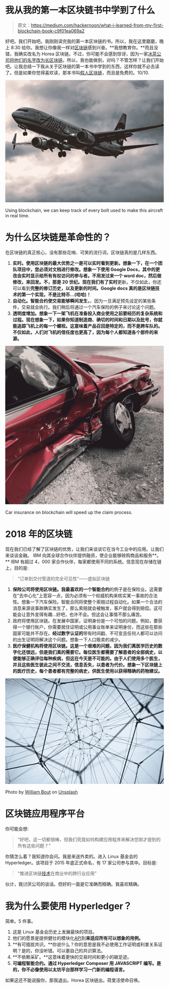 # 我从我的第一本区块链书中学到了什么

> 原文：<https://medium.com/hackernoon/what-i-learned-from-my-first-blockchain-book-c9f01ea069a2>

好吧。我们开始吧。我刚刚读完我的第一本区块链的书。所以，我在这里磨磨，晚上 8:30 给你。我想让你像我一样对[区块链](https://hackernoon.com/tagged/blockchain)感到兴奋。**我想教育你。**而且没错，我确实改名为 Horea 区块链。不过，你可能不会感到惊讶，因为一家[冰茶公司将他们的名字改为长区块链](https://www.bloomberg.com/news/articles/2017-12-21/crypto-craze-sees-long-island-iced-tea-rename-as-long-blockchain)。所以，我也能做到，对吗？不管怎样？让我们开始吧。让我总结一下我从关于区块链的第一本书中学到的东西，这样你就不必去读了。但是如果你觉得喜欢读，那本书叫[假人区块链](https://www-01.ibm.com/common/ssi/cgi-bin/ssialias?htmlfid=XIM12354USEN)，而且是免费的。10/10.

![](img/59c7d85e2e8886d4dd818d4c26c9c9f3.png)

Using blockchain, we can keep track of every bolt used to make this aircraft in real time.

# 为什么区块链是革命性的？

在区块链的真正核心，没有那些花哨、可笑的流行词，区块链真的是几样东西。

1.  **实时。**使用区块链的最大优势之一是可以实时看到更新。想象一下，在一个团队项目中，您必须对文档进行修改。想象一下使用 Google Docs，其中的更改会实时显示给所有有权访问的参与者。不用发过来一个 word doc，然后做修改，来回发。不，那是 20 世纪。现在我们有了**实时**更新。不仅如此，你还可以看到**完整的修订历史，以及更新的时间。Google docs 真的是区块链技术的第一个实现，不是比特币…(哈哈)！**
2.  **自动化。**智能合约使交易能够瞬间发生**，**，因为一旦满足预先设定的某些条件，交易就会执行。我们稍后将通过一个汽车保险的例子来讨论这个问题。
3.  **透明度增加。想象一下一架飞机在准备投入商业使用之前要经历的复杂系统和过程。现在想象一下，如果你知道制造商、确切的时间和日期以及批号，你就能追踪飞机上的每一个螺栓。这意味着产品召回是特定的，而不是跨车队的。不仅如此，人们对飞机的信任度也更高了，因为每个人都知道各个部件的来源。**

![](img/05ce3695ea43ded78c72b19213d94ea7.png)

Car insurance on blockchain will speed up the claim process.

# 2018 年的区块链

现在我们已经了解了区块链的优势，让我们来谈谈它在当今工业中的应用。让我们来谈谈金融。 IBM 向其全球合作伙伴提供融资，使企业能够赊购商品和服务**。** IBM 有超过 4，000 家合作伙伴，每家都使用不同的系统。信息现在存储在链上，目的是:

> “订单到交付管道的完全可见性”——虚拟区块链

1.  **保险公司将使用区块链。**我最喜欢的一个**智能合约**的例子是在保险业。这需要在“去中心化”上宽容一点，因为必须有一个权威机构来核实某一事故的合法性。想象一下汽车保险。智能合同将使整个索赔过程自动化。如果一个合法的消息来源说事故确实发生了，那么索赔就会被触发，客户就会得到赔偿。这可能会让意外变得有趣…好吧，也许不会。但这会让事情不那么痛苦。
2.  政府将使用区块链。在发展中国家，证明身份是一个可怕的问题。例如，要获得一个银行账户，你需要居住证明或公用事业账单来证明身份，而这些在那些国家可能并不存在。**经过数字认证的**带有时间戳、不可变且任何人都可以访问的出生证明将解决这个问题。想象一下人口贩卖的减少。
3.  **医疗保健机构将使用区块链。这是一个艰难的问题，因为我们离医学历史的数字化还很远，但是我们真的需要它。每位医生都需要了解患者的全部病史，以便能够正确评估每种疾病，但这在今天是不可能的。由于人们使用多个医生，并且这些医生彼此之间不交流，信息丢失，以患者为代价。想象一下区块链上的医疗历史，每个患者都有完整的病史，供医生使用以获得精确的药物建议。**

![](img/bda701d4c082c11567ccdbfe80710dd4.png)

Photo by [William Bout](https://unsplash.com/photos/RkJF2BMrLJc?utm_source=unsplash&utm_medium=referral&utm_content=creditCopyText) on [Unsplash](https://unsplash.com/search/photos/blockchain?utm_source=unsplash&utm_medium=referral&utm_content=creditCopyText)

# 区块链应用程序平台

你可能会想:

> “好吧，这一切都很棒，但我们究竟如何构建应用程序来解决您刚才提到的所有这些问题？”

你猜怎么着？我知道你会问。我是来送外卖的。进入 Linux 基金会的 Hyperledger。该项目于 2015 年底正式命名，有 17 家公司参与其中。目标是:

> “推进区块链[技术](https://hackernoon.com/tagged/technology)在商业中的跨行业应用”

伙计，我讨厌公司的谈话。但好的一面是它准确而精确。我喜欢精确。

# 我为什么要使用 Hyperledger？

简单。5 件事。

1.  这是 Linux 基金会历史上发展最快的项目。
2.  他们的愿景是提供健壮的模块化[API](http://openblockchain.readthedocs.io/en/latest/API/CoreAPI/)到**来适应所有可以想象的用例。**
3.  **有可插拔共识。**你说什么？你的意思是我不必使用工作证明或利害关系证明？是的，你没听错。可以塞自己的共识算法。
4.  **不依赖采矿。**这意味着更快的交易时间和更小的碳足迹。
5.  **可编程智能合约。通过 Hyperledger Composer 用 JAVASCRIPT 编写。是的，你不必像使用以太坊平台那样学习一门新的编程语言。**

如果这还不能说服你，那我退出。Horea 区块链出。荷里活使命召唤。